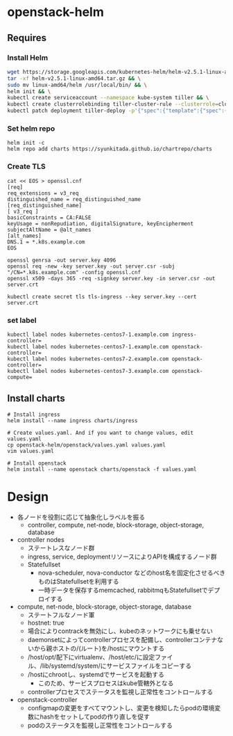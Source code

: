 # openstack-helm

## Requires
### Install Helm
``` bash
wget https://storage.googleapis.com/kubernetes-helm/helm-v2.5.1-linux-amd64.tar.gz && \
tar -xf helm-v2.5.1-linux-amd64.tar.gz && \
sudo mv linux-amd64/helm /usr/local/bin/ && \
helm init && \
kubectl create serviceaccount --namespace kube-system tiller && \
kubectl create clusterrolebinding tiller-cluster-rule --clusterrole=cluster-admin --serviceaccount=kube-system:tiller && \
kubectl patch deployment tiller-deploy -p'{"spec":{"template":{"spec":{"serviceAccount":"tiller"}}}}' -n kube-system
```

### Set helm repo
```
helm init -c
helm repo add charts https://syunkitada.github.io/chartrepo/charts
```

### Create TLS
```
cat << EOS > openssl.cnf
[req]
req_extensions = v3_req
distinguished_name = req_distinguished_name
[req_distinguished_name]
[ v3_req ]
basicConstraints = CA:FALSE
keyUsage = nonRepudiation, digitalSignature, keyEncipherment
subjectAltName = @alt_names
[alt_names]
DNS.1 = *.k8s.example.com
EOS

openssl genrsa -out server.key 4096
openssl req -new -key server.key -out server.csr -subj "/CN=*.k8s.example.com" -config openssl.cnf
openssl x509 -days 365 -req -signkey server.key -in server.csr -out server.crt

kubectl create secret tls tls-ingress --key server.key --cert server.crt
```


### set label
```
kubectl label nodes kubernetes-centos7-1.example.com ingress-controller=
kubectl label nodes kubernetes-centos7-1.example.com openstack-controller=
kubectl label nodes kubernetes-centos7-2.example.com openstack-controller=
kubectl label nodes kubernetes-centos7-3.example.com openstack-compute=
```


## Install charts
```
# Install ingress
helm install --name ingress charts/ingress

# Create values.yaml. And if you want to change values, edit values.yaml
cp openstack-helm/openstack/values.yaml values.yaml
vim values.yaml

# Install openstack
helm install --name openstack charts/openstack -f values.yaml
```


# Design

* 各ノードを役割に応じて抽象化しラベルを振る
  * controller, compute, net-node, block-storage, object-storage, database
* controller nodes
  * ステートレスなノード群
  * ingress, service, deploymentリソースによりAPIを構成するノード群
  * Statefullset
      * nova-scheduler, nova-conductor などのhost名を固定化させるべきものはStatefullsetを利用する
      * 一時データを保存するmemcached, rabbitmqもStatefullsetでデプロイする
* compute, net-node, block-storage, object-storage, database
  * ステートフルなノード軍
  * hostnet: true
  * 場合によりcontrackを無効にし、kubeのネットワークにも乗せない
  * daemonsetによってcontrollerプロセスを配備し、controllerコンテナないから親ホストの/(ルート)を/hostにマウントする
  * /host/opt/配下にvirtualenv、/host/etc/に設定ファイル、/lib/systemd/system/にサービスファイルをコピーする
  * /hostにchrootし、systemdでサービスを起動する
    * このため、サービスプロセスはkube管轄外となる
  * controllerプロセスでステータスを監視し正常性をコントロールする
* openstack-controller
  * configmapの変更をすべてマウントし、変更を検知したらpodの環境変数にhashをセットしてpodの作り直しを促す
  * podのステータスを監視し正常性をコントロールする
